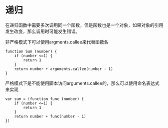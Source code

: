 # 递归

在递归函数中需要多次调用同一个函数，但是函数也是一个对象，如果对象的引用发生改变，那么调用时可能发生错误。

非严格模式下可以使用argments.callee来代替函数名

```
function Sum (number) {
    if (number <=1) {
        return 1
    }
    return number + arguments.callee(number - 1)
}
```

严格模式下是不能使用脚本访问arguments.callee的，那么可以使用命名表达式来实现

```
var sum = (function func (number) {
    if (number <=1) {
        return 1
    }
    return number + func(number - 1)
})
```



